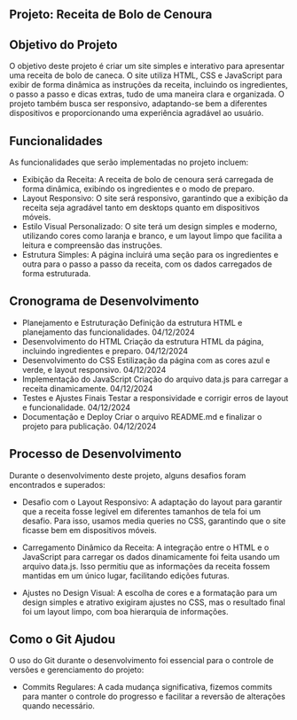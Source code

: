 ## Projeto: Receita de Bolo de Cenoura
## Objetivo do Projeto
O objetivo deste projeto é criar um site simples e interativo para apresentar uma receita de bolo de caneca. O site utiliza HTML, CSS e JavaScript para exibir de forma dinâmica as instruções da receita, incluindo os ingredientes, o passo a passo e dicas extras, tudo de uma maneira clara e organizada. O projeto também busca ser responsivo, adaptando-se bem a diferentes dispositivos e proporcionando uma experiência agradável ao usuário.

## Funcionalidades
As funcionalidades que serão implementadas no projeto incluem:

- Exibição da Receita: A receita de bolo de cenoura será carregada de forma dinâmica, exibindo os ingredientes e o modo de preparo.
- Layout Responsivo: O site será responsivo, garantindo que a exibição da receita seja agradável tanto em desktops quanto em dispositivos móveis.
- Estilo Visual Personalizado: O site terá um design simples e moderno, utilizando cores como laranja e branco, e um layout limpo que facilita a leitura e compreensão das instruções.
- Estrutura Simples: A página incluirá uma seção para os ingredientes e outra para o passo a passo da receita, com os dados carregados de forma estruturada.
## Cronograma de Desenvolvimento

- Planejamento e Estruturação	Definição da estrutura HTML e planejamento das funcionalidades.	04/12/2024
- Desenvolvimento do HTML	Criação da estrutura HTML da página, incluindo ingredientes e preparo.	04/12/2024
- Desenvolvimento do CSS	Estilização da página com as cores azul e verde, e layout responsivo.	04/12/2024
- Implementação do JavaScript	Criação do arquivo data.js para carregar a receita dinamicamente.	04/12/2024
- Testes e Ajustes Finais	Testar a responsividade e corrigir erros de layout e funcionalidade.	04/12/2024
- Documentação e Deploy	Criar o arquivo README.md e finalizar o projeto para publicação.	04/12/2024
## Processo de Desenvolvimento
Durante o desenvolvimento deste projeto, alguns desafios foram encontrados e superados:

- Desafio com o Layout Responsivo: A adaptação do layout para garantir que a receita fosse legível em diferentes tamanhos de tela foi um desafio. Para isso, usamos media queries no CSS, garantindo que o site ficasse bem em dispositivos móveis.

- Carregamento Dinâmico da Receita: A integração entre o HTML e o JavaScript para carregar os dados dinamicamente foi feita usando um arquivo data.js. Isso permitiu que as informações da receita fossem mantidas em um único lugar, facilitando edições futuras.

- Ajustes no Design Visual: A escolha de cores e a formatação para um design simples e atrativo exigiram ajustes no CSS, mas o resultado final foi um layout limpo, com boa hierarquia de informações.

## Como o Git Ajudou
O uso do Git durante o desenvolvimento foi essencial para o controle de versões e gerenciamento do projeto:

- Commits Regulares: A cada mudança significativa, fizemos commits para manter o controle do progresso e facilitar a reversão de alterações quando necessário.
